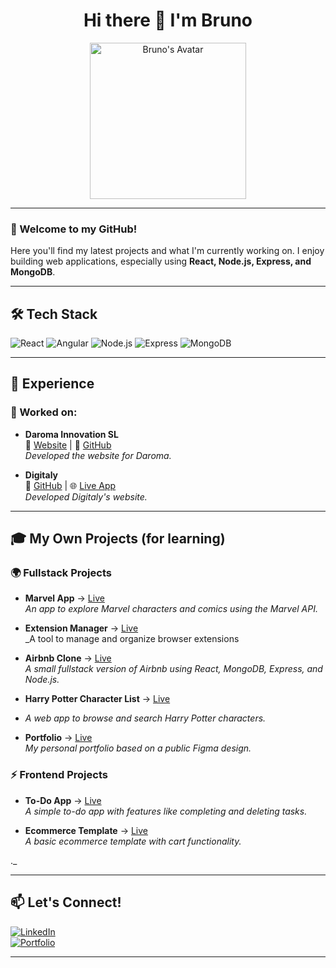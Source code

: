 <h1 align="center">Hi there 👋 I'm Bruno</h1>

<p align="center">
  <img src="https://github.com/user-attachments/assets/95c99164-49e8-4980-8ba8-073666ff2d16" width="250" alt="Bruno's Avatar">
</p>

---

### 🚀 Welcome to my GitHub!
Here you'll find my latest projects and what I'm currently working on. I enjoy building web applications, especially using **React, Node.js, Express, and MongoDB**.

---

## 🛠️ Tech Stack
![React](https://img.shields.io/badge/React-61DAFB?style=for-the-badge&logo=react&logoColor=white)
![Angular](https://img.shields.io/badge/Angular-DD0031?style=for-the-badge&logo=angular&logoColor=white)
![Node.js](https://img.shields.io/badge/Node.js-339933?style=for-the-badge&logo=node.js&logoColor=white)
![Express](https://img.shields.io/badge/Express.js-000000?style=for-the-badge&logo=express&logoColor=white)
![MongoDB](https://img.shields.io/badge/MongoDB-4EA94B?style=for-the-badge&logo=mongodb&logoColor=white)

---

## 💼 Experience

### 🚀 Worked on:
- **Daroma Innovation SL**  
  🏢 [Website](https://daroma.vercel.app/) | 🔗 [GitHub](https://github.com/brunoviews/daroma)  
  _Developed the website for Daroma._

- **Digitaly**  
  🔗 [GitHub](https://github.com/brunoviews/calculai) | 🌐 [Live App](https://calculai.vercel.app/)  
  _Developed Digitaly's website._

---

## 🎓 My Own Projects (for learning)

### 🌍 Fullstack Projects


- **Marvel App** → [Live]((https://marvel-gallery-app.vercel.app/))  
  _An app to explore Marvel characters and comics using the Marvel API._

- **Extension Manager** → [Live]((https://extension-manager-drab.vercel.app/))  
  _A tool to manage and organize browser extensions
- **Airbnb Clone** → [Live](https://airbbnb-clone.vercel.app/)  
  _A small fullstack version of Airbnb using React, MongoDB, Express, and Node.js._
- **Harry Potter Character List** → [Live]((https://airbbnb-clone.vercel.app/))
- 
  _A web app to browse and search Harry Potter characters._
- **Portfolio** → [Live](https://react-tailwind-portfolio-khaki.vercel.app/)  
  _My personal portfolio based on a public Figma design._

### ⚡ Frontend Projects
- **To-Do App** → [Live](https://taskmaster-livid.vercel.app/)  
  _A simple to-do app with features like completing and deleting tasks._

- **Ecommerce Template** → [Live](https://basic-ecommerce-eight.vercel.app/)  
  _A basic ecommerce template with cart functionality._

._

---

## 📫 Let's Connect!
[![LinkedIn](https://img.shields.io/badge/LinkedIn-0077B5?style=for-the-badge&logo=linkedin&logoColor=white)](https://www.linkedin.com/in/ftthbruno)  
[![Portfolio](https://img.shields.io/badge/Portfolio-24292E?style=for-the-badge&logo=github&logoColor=white)](https://www.bdasilva.es/)

---
